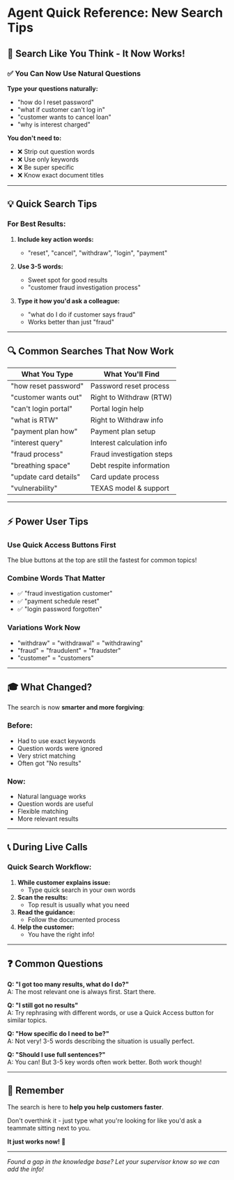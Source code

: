# Agent Quick Reference: New Search Tips

## 🎯 Search Like You Think - It Now Works!

### ✅ You Can Now Use Natural Questions

**Type your questions naturally:**

- "how do I reset password"
- "what if customer can't log in"
- "customer wants to cancel loan"
- "why is interest charged"

**You don't need to:**

- ❌ Strip out question words
- ❌ Use only keywords
- ❌ Be super specific
- ❌ Know exact document titles

---

## 💡 Quick Search Tips

### For Best Results:

1. **Include key action words:**

   - "reset", "cancel", "withdraw", "login", "payment"

2. **Use 3-5 words:**

   - Sweet spot for good results
   - "customer fraud investigation process"

3. **Type it how you'd ask a colleague:**
   - "what do I do if customer says fraud"
   - Works better than just "fraud"

---

## 🔍 Common Searches That Now Work

| What You Type         | What You'll Find          |
| --------------------- | ------------------------- |
| "how reset password"  | Password reset process    |
| "customer wants out"  | Right to Withdraw (RTW)   |
| "can't login portal"  | Portal login help         |
| "what is RTW"         | Right to Withdraw info    |
| "payment plan how"    | Payment plan setup        |
| "interest query"      | Interest calculation info |
| "fraud process"       | Fraud investigation steps |
| "breathing space"     | Debt respite information  |
| "update card details" | Card update process       |
| "vulnerability"       | TEXAS model & support     |

---

## ⚡ Power User Tips

### Use Quick Access Buttons First

The blue buttons at the top are still the fastest for common topics!

### Combine Words That Matter

- ✅ "fraud investigation customer"
- ✅ "payment schedule reset"
- ✅ "login password forgotten"

### Variations Work Now

- "withdraw" = "withdrawal" = "withdrawing"
- "fraud" = "fraudulent" = "fraudster"
- "customer" = "customers"

---

## 🎓 What Changed?

The search is now **smarter and more forgiving**:

### Before:

- Had to use exact keywords
- Question words were ignored
- Very strict matching
- Often got "No results"

### Now:

- Natural language works
- Question words are useful
- Flexible matching
- More relevant results

---

## 📞 During Live Calls

### Quick Search Workflow:

1. **While customer explains issue:**
   - Type quick search in your own words
2. **Scan the results:**
   - Top result is usually what you need
3. **Read the guidance:**
   - Follow the documented process
4. **Help the customer:**
   - You have the right info!

---

## ❓ Common Questions

**Q: "I got too many results, what do I do?"**  
A: The most relevant one is always first. Start there.

**Q: "I still got no results"**  
A: Try rephrasing with different words, or use a Quick Access button for similar topics.

**Q: "How specific do I need to be?"**  
A: Not very! 3-5 words describing the situation is usually perfect.

**Q: "Should I use full sentences?"**  
A: You can! But 3-5 key words often work better. Both work though!

---

## 🌟 Remember

The search is here to **help you help customers faster**.

Don't overthink it - just type what you're looking for like you'd ask a teammate sitting next to you.

**It just works now!** 🎉

---

_Found a gap in the knowledge base? Let your supervisor know so we can add the info!_
